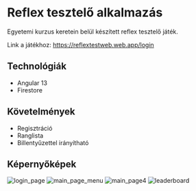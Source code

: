 # Reflex tesztelő alkalmazás

Egyetemi kurzus keretein belül készített reflex tesztelő játék.

Link a játékhoz: https://reflextestweb.web.app/login

## Technológiák
- Angular 13
- Firestore

## Követelmények
- Regisztráció
- Ranglista
- Billentyűzettel irányítható

## Képernyőképek
![login_page](https://github.com/Laci2058/webkert/assets/90342307/1933e91a-5483-414e-9234-16690a3b8ca2)
![main_page_menu](https://github.com/Laci2058/webkert/assets/90342307/5715eb68-711f-49e4-895a-7a591cd2ff50)
![main_page4](https://github.com/Laci2058/webkert/assets/90342307/bf9207c5-b68c-476b-aa73-c89578d565e4)
![leaderboard](https://github.com/Laci2058/webkert/assets/90342307/1fa7892c-d04a-452a-ba00-046aac247309)
